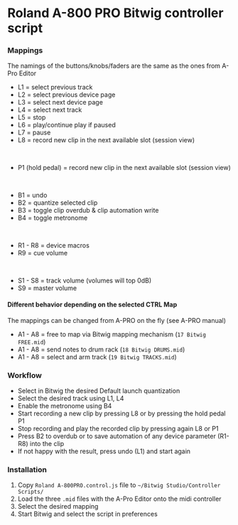 Roland A-800 PRO Bitwig controller script
==================

### Mappings 
The namings of the buttons/knobs/faders are the same as the ones from A-Pro Editor  

- L1 = select previous track
- L2 = select previous device page
- L3 = select next device page
- L4 = select next track
- L5 = stop
- L6 = play/continue play if paused
- L7 = pause
- L8 = record new clip in the next available slot (session view)
<br />

- P1 (hold pedal) = record new clip in the next available slot (session view)
<br />

- B1 = undo
- B2 = quantize selected clip
- B3 = toggle clip overdub & clip automation write 
- B4 = toggle metronome
<br />

- R1 - R8 = device macros
- R9 = cue volume
<br />

- S1 - S8 = track volume (volumes will top 0dB)
- S9 = master volume

#### Different behavior depending on the selected CTRL Map
The mappings can be changed from A-PRO on the fly (see A-PRO manual)

- A1 - A8 = free to map via Bitwig mapping mechanism (`17 Bitwig FREE.mid`)
- A1 - A8 = send notes to drum rack (`18 Bitwig DRUMS.mid`)
- A1 - A8 = select and arm track (`19 Bitwig TRACKS.mid`)


### Workflow

- Select in Bitwig the desired Default launch quantization
- Select the desired track using L1, L4
- Enable the metronome using B4
- Start recording a new clip by pressing L8 or by pressing the hold pedal P1  
- Stop recording and play the recorded clip by pressing again L8 or P1
- Press B2 to overdub or to save automation of any device parameter (R1-R8) into the clip
- If not happy with the result, press undo (L1) and start again


### Installation

1. Copy `Roland A-800PRO.control.js` file to `~/Bitwig Studio/Controller Scripts/`
2. Load the three `.mid` files with the A-Pro Editor onto the midi controller
3. Select the desired mapping
4. Start Bitwig and select the script in preferences

